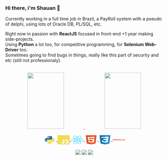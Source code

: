 ### Hi there, i'm Shauan 👋

Currently working in a full time job in Brazil, a PayRoll system with a pseudo of delphi, using lots of Oracle DB, PL/SQL, etc.

Right now in passion with <strong>ReactJS</strong> focused in front-end +1 year making side-projects. <br>
Using <strong>Python</strong> a lot too, for competitive programming, for <strong>Selenium Web-Driver</strong> too. <br>
Sometimes going to find bugs in things, really like this part of security and etc (still not professionaly). <br>

<br>
  <div align="center">
    <a href="https://github.com/Shauandsss">
    <img width="48%" height="180em" src="https://github-readme-stats.vercel.app/api?username=Shauandsss&show_icons=true&theme=dracula&include_all_commits=true&count_private=true"/>
    <img width="48%" height="180em" src="https://github-readme-stats.vercel.app/api/top-langs/?username=Shauandsss&layout=compact&langs_count=7&theme=dracula"/>
  </div>

  <div align="center" style="display: inline_block;"><br>
    <img align="center" alt="Shauan-Python" height="30" width="40"      src="https://raw.githubusercontent.com/devicons/devicon/master/icons/python/python-original.svg">
    <img align="center" alt="Shauan-Js" height="30" width="40" src="https://raw.githubusercontent.com/devicons/devicon/master/icons/javascript/javascript-plain.svg">
    <img align="center" alt="Shauan-React" height="30" width="40" src="https://raw.githubusercontent.com/devicons/devicon/master/icons/react/react-original.svg">
    <img align="center" alt="Shauan-HTML" height="30" width="40" src="https://raw.githubusercontent.com/devicons/devicon/master/icons/html5/html5-original.svg">
    <img align="center" alt="Shauan-CSS" height="30" width="40" src="https://raw.githubusercontent.com/devicons/devicon/master/icons/css3/css3-original.svg">
        <img align="center" alt="Oracle-Python" height="30" width="40"      src="https://raw.githubusercontent.com/devicons/devicon/master/icons/oracle/oracle-original.svg">
  </div>
<br>
  <div align="center" > 
  <a href="https://instagram.com/shauandss" target="_blank"><img src="https://img.shields.io/badge/-Instagram-%23E4405F?style=for-the-badge&logo=instagram&logoColor=white" target="_blank"></a>
  <a href = "mailto:shauandss@gmail.com"><img src="https://img.shields.io/badge/-Gmail-%23333?style=for-the-badge&logo=gmail&logoColor=white" target="_blank"></a>
  <a href="https://www.linkedin.com/in/shauan-santos-b04459187/" target="_blank"><img src="https://img.shields.io/badge/-LinkedIn-%230077B5?style=for-the-badge&logo=linkedin&logoColor=white" target="_blank">
    </div>

    

    

